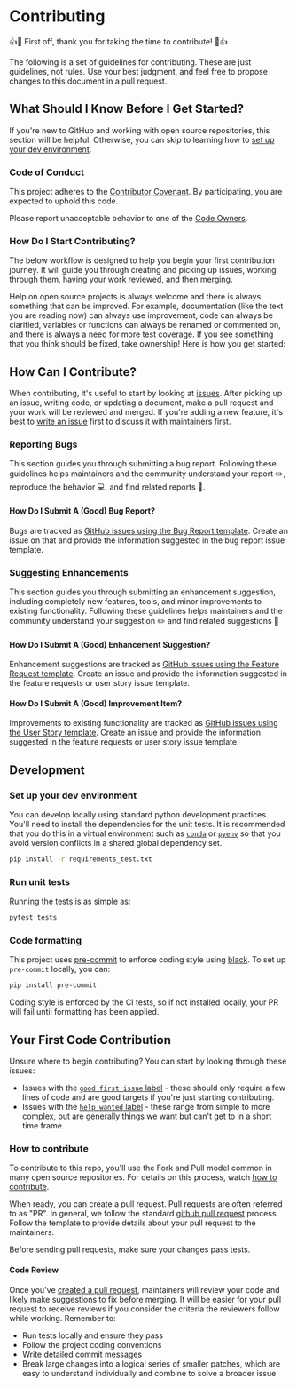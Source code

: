 # Contributing

👍🎉 First off, thank you for taking the time to contribute! 🎉👍

The following is a set of guidelines for contributing. These are just guidelines, not rules. Use your best judgment, and feel free to propose changes to this document in a pull request.

## What Should I Know Before I Get Started?

If you're new to GitHub and working with open source repositories, this section will be helpful. Otherwise, you can skip to learning how to [set up your dev environment](#set-up-your-dev-environment).

### Code of Conduct

This project adheres to the [Contributor Covenant](./CODE-OF-CONDUCT.md). By participating, you are expected to uphold this code.

Please report unacceptable behavior to one of the [Code Owners](./OWNERS).

### How Do I Start Contributing?

The below workflow is designed to help you begin your first contribution journey. It will guide you through creating and picking up issues, working through them, having your work reviewed, and then merging.

Help on open source projects is always welcome and there is always something that can be improved. For example, documentation (like the text you are reading now) can always use improvement, code can always be clarified, variables or functions can always be renamed or commented on, and there is always a need for more test coverage. If you see something that you think should be fixed, take ownership! Here is how you get started:

## How Can I Contribute?

When contributing, it's useful to start by looking at [issues](https://github.com/caikit/caikit/issues). After picking up an issue, writing code, or updating a document, make a pull request and your work will be reviewed and merged. If you're adding a new feature, it's best to [write an issue](https://github.com/caikit/caikit/issues/new?assignees=&labels=&template=feature_request.md&title=) first to discuss it with maintainers first.

### Reporting Bugs

This section guides you through submitting a bug report. Following these guidelines helps maintainers and the community understand your report ✏️, reproduce the behavior 💻, and find related reports 🔎.

#### How Do I Submit A (Good) Bug Report?

Bugs are tracked as [GitHub issues using the Bug Report template](https://github.com/caikit/caikit/issues/new?assignees=&labels=&template=bug_report.md&title=). Create an issue on that and provide the information suggested in the bug report issue template.

### Suggesting Enhancements

This section guides you through submitting an enhancement suggestion, including completely new features, tools, and minor improvements to existing functionality. Following these guidelines helps maintainers and the community understand your suggestion ✏️ and find related suggestions 🔎

#### How Do I Submit A (Good) Enhancement Suggestion?

Enhancement suggestions are tracked as [GitHub issues using the Feature Request template](https://github.com/caikit/caikit/issues/new?assignees=&labels=&template=feature_request.md&title=). Create an issue and provide the information suggested in the feature requests or user story issue template.

#### How Do I Submit A (Good) Improvement Item?

Improvements to existing functionality are tracked as [GitHub issues using the User Story template](https://github.com/caikit/caikit/issues/new?assignees=&labels=&template=user_story.md&title=). Create an issue and provide the information suggested in the feature requests or user story issue template.

## Development

### Set up your dev environment

You can develop locally using standard python development practices. You'll need to install the dependencies for the unit tests. It is recommended that you do this in a virtual environment such as [`conda`](https://docs.conda.io/en/latest/miniconda.html) or [`pyenv`](https://github.com/pyenv/pyenv) so that you avoid version conflicts in a shared global dependency set.

```sh
pip install -r requirements_test.txt
```

### Run unit tests

Running the tests is as simple as:

```sh
pytest tests
```


### Code formatting

This project uses [pre-commit](https://pre-commit.com/) to enforce coding style using [black](https://github.com/psf/black). To set up `pre-commit` locally, you can:

```sh
pip install pre-commit
```

Coding style is enforced by the CI tests, so if not installed locally, your PR will fail until formatting has been applied.

## Your First Code Contribution

Unsure where to begin contributing? You can start by looking through these issues:

- Issues with the [`good first issue` label](https://github.com/caikit/caikit/issues?q=is%3Aopen+is%3Aissue+label%3A%22good+first+issue%22) - these should only require a few lines of code and are good targets if you're just starting contributing.
- Issues with the [`help wanted` label](https://github.com/caikit/caikit/issues?q=is%3Aopen+is%3Aissue+label%3A%22help+wanted%22) - these range from simple to more complex, but are generally things we want but can't get to in a short time frame.

### How to contribute

To contribute to this repo, you'll use the Fork and Pull model common in many open source repositories. For details on this process, watch [how to contribute](https://egghead.io/courses/how-to-contribute-to-an-open-source-project-on-github).

When ready, you can create a pull request. Pull requests are often referred to as "PR". In general, we follow the standard [github pull request](https://help.github.com/en/articles/about-pull-requests) process. Follow the template to provide details about your pull request to the maintainers.

Before sending pull requests, make sure your changes pass tests.

#### Code Review

Once you've [created a pull request](#how-to-contribute), maintainers will review your code and likely make suggestions to fix before merging. It will be easier for your pull request to receive reviews if you consider the criteria the reviewers follow while working. Remember to:

- Run tests locally and ensure they pass
- Follow the project coding conventions
- Write detailed commit messages
- Break large changes into a logical series of smaller patches, which are easy to understand individually and combine to solve a broader issue

<!-- ## Releasing (Maintainers only)

The responsibility for releasing new versions of the libraries falls to the maintainers. Releases will follow standard [semantic versioning](https://semver.org/) and be hosted on [pypi](https://pypi.org/project/jtd-to-proto/). -->
